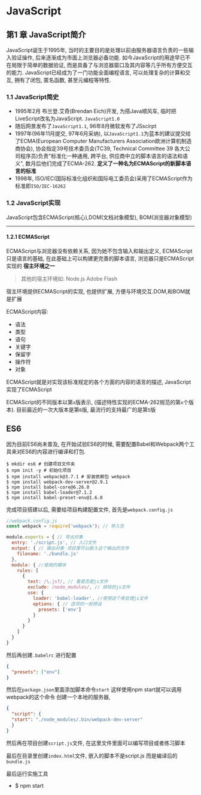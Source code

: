 # JavaScript

## 第1 章 JavaScript简介

JavaScript诞生于1995年, 当时的主要目的是处理以前由服务器语言负责的一些输入验证操作, 后来逐渐成为市面上浏览器必备功能. 如今JavaScript的用途早已不在局限于简单的数据验证, 而是具备了与浏览器窗口及其内容等几乎所有方便交互的能力. JavaScript已经成为了一门功能全面编程语言, 可以处理复杂的计算和交互, 拥有了闭包, 匿名函数, 甚至元编程等特性.

### 1.1 JavaScript简史

- 1995年2月 布兰登.艾奇(Brendan Eich)开发, 为搭Java顺风车, 临时把LiveScript改名为JavaScript. `JavaScript1.0`
- 随后网景发布了`JavaScript1.1`, 96年8月微软发布了JSscirpt
- 1997年(96年11月提交, 97年6月采纳), 以`JavaScript1.1`为蓝本的建议提交给了ECMA(European Computer Manufacturers Association欧洲计算机制造商协会), 协会指定39号技术委员会(TC39, Technical Committee 39 各大公司程序员)负责"标准化一种通用, 跨平台, 供应商中立的脚本语言的语法和语义", 数月后他们完成了ECMA-262. **定义了一种名为ECMAScript的新脚本语言的标准**
- 1998年, ISO/IEC(国际标准化组织和国际电工委员会)采用了ECMAScript作为标准即`ISO/IEC-16262`

### 1.2 JavaScript实现

JavaScript包含ECMAScript(核心),DOM(文档对象模型), BOM(浏览器对象模型)

---

#### 1.2.1 ECMAScript

ECMAScript与浏览器没有依赖关系, 因为她不包含输入和输出定义, ECMAScript只是语言的基础, 在此基础上可以构建更完善的脚本语言, 浏览器只是ECMAScript实现的 **宿主环境之一**

> 其他的宿主环境如: Node.js Adobe Flash

宿主环境提供ECMAScript的实现, 也提供扩展, 方便与环境交互.DOM,和BOM就是扩展

ECMAScript内容:

- 语法
- 类型
- 语句
- 关键字
- 保留字
- 操作符
- 对象

ECMAScript就是对实现该标准规定的各个方面的内容的语言的描述, JavaScript实现了ECMAScript

ECMAScript的不同版本以第`x`版表示, (描述特性实现的ECMA-262规范的第`x`个版本). 目前最近的一次大版本是第`6`版, 最流行的支持最广的是第`5`版






## ES6

因为目前ES6尚未普及, 在开始试验ES6的时候, 需要配置Babel和Webpack两个工具来对ES6的内容进行编译和打包.

```shell
$ mkdir es6 # 创建项目文件夹
$ npm init -y # 初始化项目
$ npm install webpack@3.7.1 # 安装依赖包 webpack
$ npm install webpack-dev-server@2.9.1
$ npm install babel-core@6.26.0
$ npm install babel-loader@7.1.2
$ npm install babel-preset-env@1.6.0
```

完成项目搭建以后, 需要给项目构建配置文件, 首先是`webpack.config.js`

```JavaScript
//webpack.config.js
const webpack = require('webpack'); // 导入包

module.exports = { // 导出对象
  entry: './script.js', // 入口文件
  output: { // 输出对象 项目里可以嵌入这个输出的文件
    filename: './bundle.js'
  },
  module: { //使用的模块
    rules: [
      {
        test: /\.js?/, // 看是否是js文件
        exclude: /node_modules/, // 排除的js文件
        use: {
          loader: 'babel-loader', //使用这个来处理js文件
          options: { // 选项的一些预设
            presets: ['env'] 
          }
        }
      }
    ]
  }
}
```

然后再创建`.babelrc` 进行配置

```json
{
  "presets": ["env"]
}
```

然后在`package.json`里面添加脚本命令`start` 这样使用npm start就可以调用webpack的这个命令 创建一个本地的服务器, 

```json
{
  "script": {
  "start": "./node_modules/.bin/webpack-dev-server"
  }
}
```

然后再在项目创建`script.js`文件, 在这里文件里面可以编写项目或者练习脚本

最后在目录里创建`index.html`文件, 嵌入的脚本不是script.js 而是编译后的`bundle.js` 

最后运行实施工具

- $ npm start






